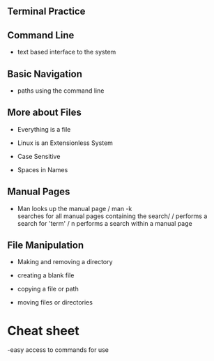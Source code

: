 ## Terminal Practice 

## Command Line

- text based interface to the system

## Basic Navigation

- paths using the command line

## More about Files

- Everything is a file

- Linux is an Extensionless System

- Case Sensitive 

- Spaces in Names

## Manual Pages

- Man looks up the manual page / man -k <search term> searches for all manual pages containing the search/ /<term> performs a search for 'term' / n performs a search within a manual page

## File Manipulation

- Making and removing a directory 

- creating a blank file

- copying a file or path

- moving files or directories 

# Cheat sheet

-easy access to commands for use